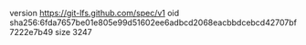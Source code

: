 version https://git-lfs.github.com/spec/v1
oid sha256:6fda7657be01e805e99d51602ee6adbcd2068eacbbdcebcd42707bf7222e7b49
size 3247
